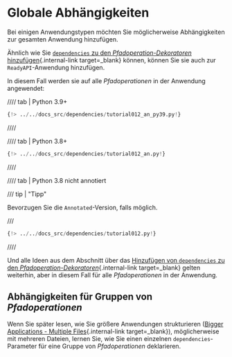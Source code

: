 # Globale Abhängigkeiten

Bei einigen Anwendungstypen möchten Sie möglicherweise Abhängigkeiten zur gesamten Anwendung hinzufügen.

Ähnlich wie Sie [`dependencies` zu den _Pfadoperation-Dekoratoren_ hinzufügen](dependencies-in-path-operation-decorators.md){.internal-link target=\_blank} können, können Sie sie auch zur `ReadyAPI`-Anwendung hinzufügen.

In diesem Fall werden sie auf alle _Pfadoperationen_ in der Anwendung angewendet:

//// tab | Python 3.9+

```Python hl_lines="16"
{!> ../../docs_src/dependencies/tutorial012_an_py39.py!}
```

////

//// tab | Python 3.8+

```Python hl_lines="16"
{!> ../../docs_src/dependencies/tutorial012_an.py!}
```

////

//// tab | Python 3.8 nicht annotiert

/// tip | "Tipp"

Bevorzugen Sie die `Annotated`-Version, falls möglich.

///

```Python hl_lines="15"
{!> ../../docs_src/dependencies/tutorial012.py!}
```

////

Und alle Ideen aus dem Abschnitt über das [Hinzufügen von `dependencies` zu den _Pfadoperation-Dekoratoren_](dependencies-in-path-operation-decorators.md){.internal-link target=\_blank} gelten weiterhin, aber in diesem Fall für alle _Pfadoperationen_ in der Anwendung.

## Abhängigkeiten für Gruppen von _Pfadoperationen_

Wenn Sie später lesen, wie Sie größere Anwendungen strukturieren ([Bigger Applications - Multiple Files](../../tutorial/bigger-applications.md){.internal-link target=\_blank}), möglicherweise mit mehreren Dateien, lernen Sie, wie Sie einen einzelnen `dependencies`-Parameter für eine Gruppe von _Pfadoperationen_ deklarieren.
